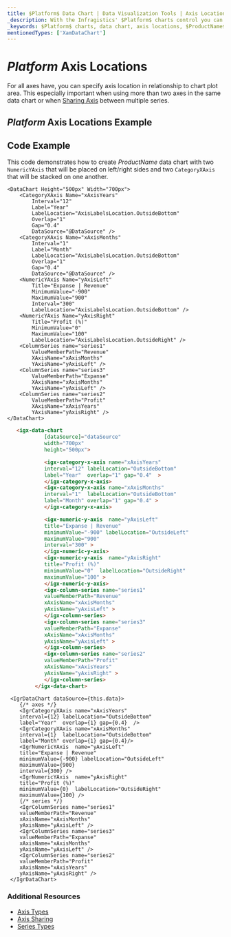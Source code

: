 ```yaml
---
title: $Platform$ Data Chart | Data Visualization Tools | Axis Location | Infragistics
_description: With the Infragistics' $Platform$ charts control you can specify axis location in relation to the chart plot area. Create a $ProductName$ graph with two axis!
_keywords: $Platform$ charts, data chart, axis locations, $ProductName$, Infragistics
mentionedTypes: ['XamDataChart']
---
```

# $Platform$ Axis Locations

 For all axes have, you can specify axis location in relationship to chart plot area. This especially important when using more than two axes in the same data chart or when [Sharing Axis](data-chart-axis-sharing.md) between multiple series.


## $Platform$ Axis Locations Example


<code-view style="height: 450px"
           data-demos-base-url="{environment:dvDemosBaseUrl}"
           iframe-src="{environment:dvDemosBaseUrl}/charts/data-chart-axis-locations"
           alt="$Platform$ Axis Locations Example"
           github-src="charts/data-chart/axis-locations">
</code-view>

<div class="divider--half"></div>


## Code Example
This code demonstrates how to create $ProductName$ data chart with two `NumericYAxis` that will be placed on left/right sides and two `CategoryXAxis` that will be stacked on one another.

```razor
<DataChart Height="500px" Width="700px">
    <CategoryXAxis Name="xAxisYears"
        Interval="12"
        Label="Year"
        LabelLocation="AxisLabelsLocation.OutsideBottom"
        Overlap="1"
        Gap="0.4"
        DataSource="@DataSource" />
    <CategoryXAxis Name="xAxisMonths"
        Interval="1"
        Label="Month"
        LabelLocation="AxisLabelsLocation.OutsideBottom"
        Overlap="1"
        Gap="0.4"
        DataSource="@DataSource" />
    <NumericYAxis Name="yAxisLeft"
        Title="Expanse | Revenue"
        MinimumValue="-900"
        MaximumValue="900"
        Interval="300"
        LabelLocation="AxisLabelsLocation.OutsideBottom" />
    <NumericYAxis Name="yAxisRight"
        Title="Profit (%)"
        MinimumValue="0"
        MaximumValue="100"
        LabelLocation="AxisLabelsLocation.OutsideRight" />
    <ColumnSeries name="series1"
        ValueMemberPath="Revenue"
        XAxisName="xAxisMonths"
        YAxisName="yAxisLeft" />
    <ColumnSeries name="series3"
        ValueMemberPath="Expanse"
        XAxisName="xAxisMonths"
        YAxisName="yAxisLeft" />
    <ColumnSeries name="series2"
        ValueMemberPath="Profit"
        XAxisName="xAxisYears"
        YAxisName="yAxisRight" />
</DataChart>
```

```html
   <igx-data-chart
            [dataSource]="dataSource"
            width="700px"
            height="500px">

            <igx-category-x-axis name="xAxisYears"
            interval="12" labelLocation="OutsideBottom"
            label="Year"  overlap="1" gap="0.4"  >
            </igx-category-x-axis>
            <igx-category-x-axis name="xAxisMonths"
            interval="1"  labelLocation="OutsideBottom"
            label="Month" overlap="1" gap="0.4" >
            </igx-category-x-axis>

            <igx-numeric-y-axis  name="yAxisLeft"
            title="Expanse | Revenue"
            minimumValue="-900" labelLocation="OutsideLeft"
            maximumValue="900"
            interval="300" >
            </igx-numeric-y-axis>
            <igx-numeric-y-axis  name="yAxisRight"
            title="Profit (%)"
            minimumValue="0"  labelLocation="OutsideRight"
            maximumValue="100" >
            </igx-numeric-y-axis>
            <igx-column-series name="series1"
            valueMemberPath="Revenue"
            xAxisName="xAxisMonths"
            yAxisName="yAxisLeft" >
            </igx-column-series>
            <igx-column-series name="series3"
            valueMemberPath="Expanse"
            xAxisName="xAxisMonths"
            yAxisName="yAxisLeft" >
            </igx-column-series>
            <igx-column-series name="series2"
            valueMemberPath="Profit"
            xAxisName="xAxisYears"
            yAxisName="yAxisRight" >
            </igx-column-series>
         </igx-data-chart>
```

```tsx
 <IgrDataChart dataSource={this.data}>
    {/* axes */}
    <IgrCategoryXAxis name="xAxisYears"
    interval={12} labelLocation="OutsideBottom"
    label="Year"  overlap={1} gap={0.4}  />
    <IgrCategoryXAxis name="xAxisMonths"
    interval={1}  labelLocation="OutsideBottom"
    label="Month" overlap={1} gap={0.4}/>
    <IgrNumericYAxis  name="yAxisLeft"
    title="Expanse | Revenue"
    minimumValue={-900} labelLocation="OutsideLeft"
    maximumValue={900}
    interval={300} />
    <IgrNumericYAxis  name="yAxisRight"
    title="Profit (%)"
    minimumValue={0}  labelLocation="OutsideRight"
    maximumValue={100} />
    {/* series */}
    <IgrColumnSeries name="series1"
    valueMemberPath="Revenue"
    xAxisName="xAxisMonths"
    yAxisName="yAxisLeft" />
    <IgrColumnSeries name="series3"
    valueMemberPath="Expanse"
    xAxisName="xAxisMonths"
    yAxisName="yAxisLeft" />
    <IgrColumnSeries name="series2"
    valueMemberPath="Profit"
    xAxisName="xAxisYears"
    yAxisName="yAxisRight" />
 </IgrDataChart>
```



### Additional Resources

- [Axis Types](data-chart-axis-types.md)
- [Axis Sharing](data-chart-axis-sharing.md)
- [Series Types](data-chart-series-types.md)



